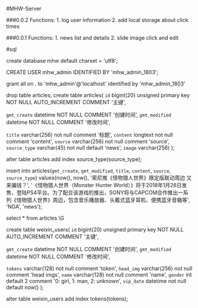#MHW-Server

###0.0.2
Functions:
    1. log user information
    2. add local storage about click times

###0.0.1
Functions:
    1. news list and details
    2. slide image click and edit



#sql

create database mhw default charset = 'utf8';

CREATE USER mhw_admin IDENTIFIED BY 'mhw_admin_1803';

grant all on *.* to 'mhw_admin'@'localhost' identified by 'mhw_admin_1803'



drop table articles;
create table articles(
  `id` bigint(20) unsigned primary key  NOT NULL AUTO_INCREMENT COMMENT '主键',

  `gmt_create` datetime NOT NULL COMMENT '创建时间',
  `gmt_modified` datetime NOT NULL COMMENT '修改时间',

  `title` varchar(256) not null comment '标题',
  `content` longtext not null comment 'content',
  `source` varchar(256) not null comment 'source',
  `source_type` varchar(45) not null default 'news',
  `image` varchar(256)
);

alter table articles add index source_type(source_type);

insert into articles(`gmt_create`, `gmt_modified`, `title`, `content`, `source`, `source_type`)
values(now(), now(), '索尼推《怪物猎人世界》限定版联动周边 又来骗钱？',
'《怪物猎人世界（Monster Hunter World）》将于2018年1月26日发售，登陆PS4平台。为了配合该游戏的推出，SONY将与CAPCOM合作推出一系列《怪物猎人世界》周边，包含音乐播放器、头戴式蓝牙耳机、便携蓝牙音箱等',
'NGA', 'news');

select * from articles \G


create table weixin_users(
  `id` bigint(20) unsigned primary key  NOT NULL AUTO_INCREMENT COMMENT '主键',

  `gmt_create` datetime NOT NULL COMMENT '创建时间',
  `gmt_modified` datetime NOT NULL COMMENT '修改时间',

  `tokens` varchar(128) not null comment 'token',
  `head_img` varchar(256) not null comment 'head imgs',
  `name` varchar(128) not null comment 'name',
  `gender` int default 2 comment '0: girl, 1: man, 2: unknown',
  `vip_date` datetime not null default now()
);

alter table weixin_users add index tokens(tokens);





